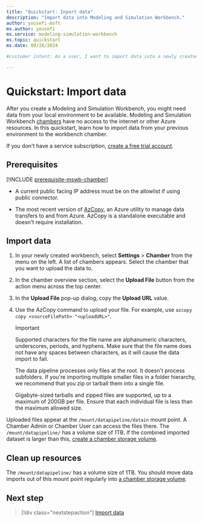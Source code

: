 ```yaml
---
title: "Quickstart: Inport data"
description: "Import data into Modeling and Simulation Workbench."
author: yousefi-msft
ms.author: yousefi
ms.service: modeling-simulation-workbench
ms.topic: quickstart
ms.date: 09/28/2024

#customer intent: As a user, I want to import data into a newly created Modeling and Simulation Workbench

---
```


# Quickstart: Import data

After you create a Modeling and Simulation Workbench, you might need data from your local environment to be available. Modeling and Simulation Workbench [chambers](./concept-chamber.md) have no access to the internet or other Azure resources. In this quickstart, learn how to import data from your previous environment to the workbench chamber.

If you don't have a service subscription,  [create a free trial account](https://azure.microsoft.com/free/?WT.mc_id=A261C142F).

## Prerequisites

[!INCLUDE [prerequisite-mswb-chamber](includes/prerequisite-chamber.md)]

* A current public facing IP address must be on the allowlist if using public connector.

* The most recent version of [AzCopy](/azure/storage/common/storage-use-azcopy-v10?tabs=dnf), an Azure utility to manage data transfers to and from Azure. AzCopy is a standalone executable and doesn't require installation.

## Import data

1. In your newly created workbench, select **Settings** > **Chamber** from the menu on the left. A list of chambers appears. Select the chamber that you want to upload the data to.

1. In the chamber overview section, select the **Upload File** button from the action menu across the top center.

1. In the **Upload File** pop-up dialog, copy the **Upload URL** value.

1. Use the AzCopy command to upload your file. For example, use `azcopy copy <sourceFilePath> "<uploadURL>"`.

   > [!IMPORTANT]
   > Supported characters for the file name are alphanumeric characters, underscores, periods, and hyphens. Make sure that the file name does not have any spaces between characters, as it will cause the data import to fail.
   >
   > The data pipeline processes only files at the root. It doesn't process subfolders. If you're importing multiple smaller files in a folder hierarchy, we recommend that you zip or tarball them into a single file.
   >
   > Gigabyte-sized tarballs and zipped files are supported, up to a maximum of 200GB per file. Ensure that each individual file is less than the maximum allowed size.

Uploaded files appear at the `/mount/datapipeline/datain` mount point. A Chamber Admin or Chamber User can access the files there. The `/mount/datapipeline/` has a volume size of 1TB. If the combined imported dataset is larger than this, [create a chamber storage volume](./how-to-guide-manage-chamber-storage.md).

## Clean up resources

The `/mount/datapipeline/` has a volume size of 1TB. You should move data imports out of this mount point regularly into [a chamber storage volume](./how-to-guide-manage-chamber-storage.md).

## Next step

> [!div class="nextstepaction"]
> [Import data](./quickstart-import-data.md)
